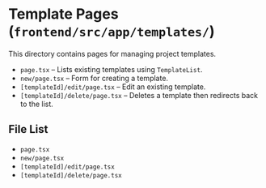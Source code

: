 # Template Pages (`frontend/src/app/templates/`)

This directory contains pages for managing project templates.

- `page.tsx` – Lists existing templates using `TemplateList`.
- `new/page.tsx` – Form for creating a template.
- `[templateId]/edit/page.tsx` – Edit an existing template.
- `[templateId]/delete/page.tsx` – Deletes a template then redirects back to the list.

<!-- File List Start -->

## File List

- `page.tsx`
- `new/page.tsx`
- `[templateId]/edit/page.tsx`
- `[templateId]/delete/page.tsx`

<!-- File List End -->

